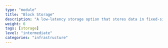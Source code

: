 ```yaml
---
type: "module"
title: "Block Storage"
description: "A low-latency storage option that stores data in fixed-size blocks, ideal for databases and high-performance applications."
weight: 6
tags: [storage]
level: "intermediate"
categories: "infrastructure"
---
```

